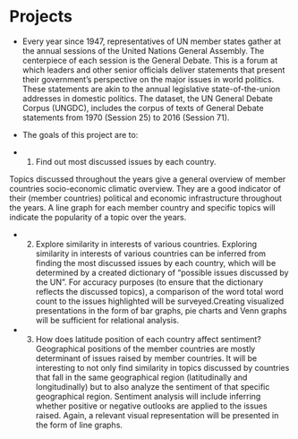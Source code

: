 # Projects
* Every year since 1947, representatives of UN member states gather at 
the annual sessions of the United Nations General Assembly. The centerpiece of each session is the General Debate. 
This is a forum at which leaders and other senior officials deliver statements that present their government’s perspective on 
the major issues in world politics. These statements are akin to the annual legislative state-of-the-union addresses
in domestic politics. The dataset, the UN General Debate Corpus (UNGDC), includes the corpus of texts of General Debate
statements from 1970 (Session 25) to 2016 (Session 71).  

* The goals of this project are to:

* 1.	Find out most discussed issues by each country.

Topics discussed throughout the years give a general overview of member countries socio-economic climatic overview. 
They are a good indicator of their (member countries) political and economic infrastructure throughout the years. 
A line graph for each member country and specific topics will indicate the popularity of a topic over the years. 

* 2.	Explore similarity in interests of various countries.
Exploring similarity in interests of various countries can be inferred from finding the most discussed issues by each country, 
which will be determined by a created dictionary of “possible issues discussed by the UN”. For accuracy purposes (to ensure 
that the dictionary reflects the discussed topics), a comparison of the word total word count to the issues highlighted will
be surveyed.Creating visualized presentations in the form of bar graphs, pie charts and Venn graphs will be sufficient 
for relational analysis.


* 3.	How does latitude position of each country affect sentiment?
Geographical positions of the member countries are mostly determinant of issues raised by member countries. 
It will be interesting to not only find similarity in topics discussed by countries that fall in the same geographical
region (latitudinally and longitudinally) but to also analyze the sentiment of that specific geographical region. 
Sentiment analysis will include inferring whether  positive or negative outlooks are applied to the  issues raised. 
Again, a relevant visual representation will be presented in the form of line graphs.





